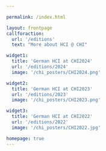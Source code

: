 ```yaml
---

permalink: /index.html

layout: frontpage
callforaction:
  url: '/editions'
  text: "More about HCI @ CHI"

widget1:
  title: 'German HCI at CHI2024'
  url: '/editions/2024'
  image: '/chi_posters/CHI2024.png'

widget2:
  title: 'German HCI at CHI2023'
  url: '/editions/2023'
  image: '/chi_posters/CHI2023.png'

widget3:
  title: 'German HCI at CHI2022'
  url: '/editions/2022'
  image: '/chi_posters/CHI2022.jpg'

homepage: true 
---
```

